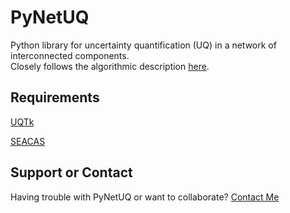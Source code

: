 # PyNetUQ

Python library for uncertainty quantification (UQ) in a network of interconnected components.  
Closely follows the algorithmic description [here](https://arxiv.org/abs/1908.11476).

## Requirements
[UQTk](https://github.com/sandialabs/UQTk)

[SEACAS](https://github.com/gsjaardema/seacas)

## Support or Contact

Having trouble with PyNetUQ or want to collaborate? [Contact Me](jttencer@gmail.com)
